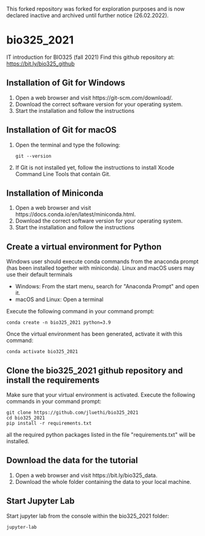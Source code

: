 This forked repository was forked for exploration purposes and is now declared inactive and archived until further notice (26.02.2022).

# bio325_2021
IT introduction for BIO325 (fall 2021)
Find this github repository at: https://bit.ly/bio325_github

## Installation of Git for Windows

<ol>
<li> Open a web browser and visit https://git-scm.com/download/. </li>
<li> Download the correct software version for your operating system.</li>
<li> Start the installation and follow the instructions</li>
</ol>

## Installation of Git for macOS
<ol>
<li> Open the terminal and type the following:

    git --version

<li> If Git is not installed yet, follow the instructions to install Xcode Command Line Tools that contain Git.
</ol>

## Installation of Miniconda

<ol>
<li> Open a web browser and visit https://docs.conda.io/en/latest/miniconda.html.</li>
<li> Download the correct software version for your operating system.</li>
<li> Start the installation and follow the instructions</li>
</ol>

## Create a virtual environment for Python

Windows user should execute conda commands from the anaconda prompt (has been installed together with miniconda).
Linux and macOS users may use their default terminals

<ul>
<li> Windows: From the start menu, search for "Anaconda Prompt" and open it.</li>
<li> macOS and Linux: Open a terminal</li>
</ul>

Execute the following command in your command prompt:

    conda create -n bio325_2021 python=3.9

Once the virtual environment has been generated, activate it with this command:

    conda activate bio325_2021


## Clone the bio325_2021 github repository and install the requirements

Make sure that your virtual environment is activated.
Execute the following commands in your command prompt:


    git clone https://github.com/jluethi/bio325_2021
    cd bio325_2021
    pip install -r requirements.txt


all the required python packages listed in the file "requirements.txt" will be installed.

## Download the data for the tutorial

<ol>
<li> Open a web browser and visit https://bit.ly/bio325_data. </li>
<li> Download the whole folder containing the data to your local machine.</li>
</ol>

## Start Jupyter Lab
Start jupyter lab from the console within the bio325_2021 folder:

    jupyter-lab
